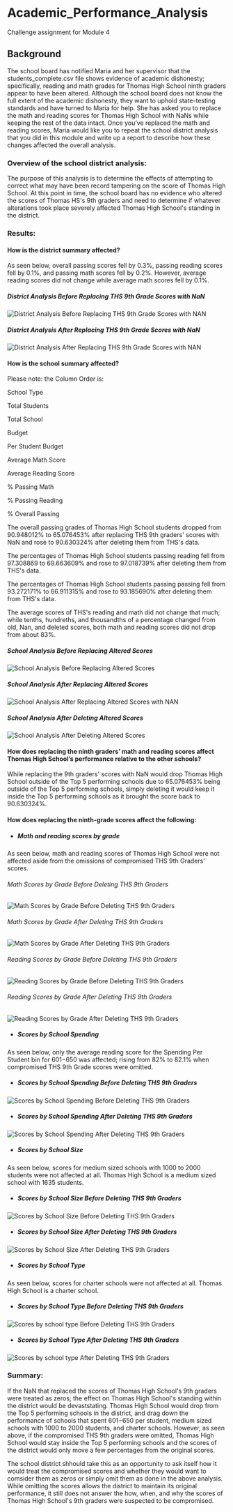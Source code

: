 # Academic_Performance_Analysis
Challenge assignment for Module 4

## Background
The school board has notified Maria and her supervisor that the students_complete.csv file shows evidence of academic dishonesty; specifically, reading and math grades for Thomas High School ninth graders appear to have been altered. Although the school board does not know the full extent of the academic dishonesty, they want to uphold state-testing standards and have turned to Maria for help. She has asked you to replace the math and reading scores for Thomas High School with NaNs while keeping the rest of the data intact. Once you’ve replaced the math and reading scores, Maria would like you to repeat the school district analysis that you did in this module and write up a report to describe how these changes affected the overall analysis.

### Overview of the school district analysis: 
The purpose of this analysis is to determine the effects of attempting to correct what may have been record tampering on the score of Thomas High School. At this point in time, the school board has no evidence who altered the scores of Thomas HS's 9th graders and need to determine if whatever alterations took place severely affected Thomas High School's standing in the district.   

### Results: 

#### How is the district summary affected?

As seen below, overall passing scores fell by 0.3%, passing reading scores fell by 0.1%, and passing math scores fell by 0.2%. However, average reading scores did not change while average math scores fell by 0.1%. 


##### District Analysis Before Replacing THS 9th Grade Scores with NaN
![District Analysis Before Replacing THS 9th Grade Scores with NAN](https://github.com/Itgotworse26/Academic_Performance_Analysis/blob/main/Results/District_Summary_Before_NAN.PNG)

##### District Analysis After Replacing THS 9th Grade Scores with NaN
![District Analysis After Replacing THS 9th Grade Scores with NAN](https://github.com/Itgotworse26/Academic_Performance_Analysis/blob/main/Results/District_Summary_After_NAN.PNG)


#### How is the school summary affected?
Please note: the Column Order is: 

School Type	

Total Students	

Total School 

Budget	

Per Student Budget	

Average Math Score	

Average Reading Score	

% Passing Math	

% Passing Reading	

% Overall Passing


The overall passing grades of Thomas High School students dropped from 90.948012% to 65.076453% after replacing THS 9th graders' scores with NaN and rose to 90.630324% after deleting them from THS's data.

The percentages of Thomas High School students passing reading fell from 97.308869 to 69.663609% and rose to 97.018739% after deleting them from THS's data.

The percentages of Thomas High School students passing passing fell from 93.272171% to 66.911315% and rose to 93.185690% after deleting them from THS's data.

The average scores of THS's reading and math did not change that much; while tenths, hundreths, and thousandths of a percentage changed from old, Nan, and deleted scores, both math and reading scores did not drop from about 83%. 


##### School Analysis Before Replacing Altered Scores
![School Analysis Before Replacing Altered Scores](https://github.com/Itgotworse26/Academic_Performance_Analysis/blob/main/Results/THS_School_Summary_Before_NAN.PNG)


##### School Analysis After Replacing Altered Scores
![School Analysis After Replacing Altered Scores with NAN](https://github.com/Itgotworse26/Academic_Performance_Analysis/blob/main/Results/THS_School_Summary_After_NAN.PNG)


##### School Analysis After Deleting Altered Scores
![School Analysis After Deleting Altered Scores](https://github.com/Itgotworse26/Academic_Performance_Analysis/blob/main/Results/THS_School_Summary_No_THS_9th_Graders.PNG)



#### How does replacing the ninth graders’ math and reading scores affect Thomas High School’s performance relative to the other schools?
While replacing the 9th graders' scores with NaN would drop Thomas High School outside of the Top 5 performing schools due to 65.076453% being outside of the Top 5 performing schools, simply deleting it would keep it inside the Top 5 performing schools as it brought the score back to 90.630324%.  


#### How does replacing the ninth-grade scores affect the following:

* ##### Math and reading scores by grade
As seen below, math and reading scores of Thomas High School were not affected aside from the omissions of compromised THS 9th Graders' scores.

###### Math Scores by Grade Before Deleting THS 9th Graders
![Math Scores by Grade Before Deleting THS 9th Graders](https://github.com/Itgotworse26/Academic_Performance_Analysis/blob/main/Results/Math_Scores_Before_NAN.PNG)

###### Math Scores by Grade After Deleting THS 9th Graders
![Math Scores by Grade After Deleting THS 9th Graders](https://github.com/Itgotworse26/Academic_Performance_Analysis/blob/main/Results/Math_Scores_No_THS_9th_Graders.PNG)


###### Reading Scores by Grade Before Deleting THS 9th Graders
![Reading Scores by Grade Before Deleting THS 9th Graders](https://github.com/Itgotworse26/Academic_Performance_Analysis/blob/main/Results/Reading_Scores_Before_NAN.PNG)

###### Reading Scores by Grade After Deleting THS 9th Graders
![Reading Scores by Grade After Deleting THS 9th Graders](https://github.com/Itgotworse26/Academic_Performance_Analysis/blob/main/Results/Reading_Scores_No_THS_9th_Graders.PNG)


* ##### Scores by School Spending
As seen below, only the average reading score for the Spending Per Student bin for $601-$650 was affected; rising from 82% to 82.1% when compromised THS 9th Grade scores were omitted. 

* ##### Scores by School Spending Before Deleting THS 9th Graders
![Scores by School Spending Before Deleting THS 9th Graders](https://github.com/Itgotworse26/Academic_Performance_Analysis/blob/main/Results/Spending_Summary_Before_NAN.PNG)

* ##### Scores by School Spending After Deleting THS 9th Graders
![Scores by School Spending After Deleting THS 9th Graders](https://github.com/Itgotworse26/Academic_Performance_Analysis/blob/main/Results/Spending_Summary_No_THS_9th_Grade.PNG)


* ##### Scores by School Size 
As seen below, scores for medium sized schools with 1000 to 2000 students were not affected at all. Thomas High School is a medium sized school with 1635 students. 

* ##### Scores by School Size Before Deleting THS 9th Graders
![Scores by School Size Before Deleting THS 9th Graders](https://github.com/Itgotworse26/Academic_Performance_Analysis/blob/main/Results/Size_Summary_Before_NAN.PNG)

* ##### Scores by School Size After Deleting THS 9th Graders
![Scores by School Size After Deleting THS 9th Graders](https://github.com/Itgotworse26/Academic_Performance_Analysis/blob/main/Results/Size_Summary_No_THS_9th_Grade.PNG)


* ##### Scores by School Type 
As seen below, scores for charter schools were not affected at all. Thomas High School is a charter school. 

* ##### Scores by School Type Before Deleting THS 9th Graders
![Scores by school type Before Deleting THS 9th Graders](https://github.com/Itgotworse26/Academic_Performance_Analysis/blob/main/Results/Type_Summary_Before_NAN.PNG)

* ##### Scores by School Type After Deleting THS 9th Graders
![Scores by school type After Deleting THS 9th Graders](https://github.com/Itgotworse26/Academic_Performance_Analysis/blob/main/Results/Type_Summary_No_THS_9th_Grade.PNG)


### Summary: 
If the NaN that replaced the scores of Thomas High School's 9th graders were treated as zeros; the effect on Thomas High School's standing within the district would be devaststating. Thomas High School would drop from the Top 5 performing schools in the district, and drag down the performance of schools that spent $601-$650 per student, medium sized schools with 1000 to 2000 students, and charter schools. However, as seen above, if the compromised THS 9th graders were omitted, Thomas High School would stay inside the Top 5 performing schools and the scores of the district would only move a few percentages from the original scores.

The school district shhould take this as an opportunity to ask itself how it would treat the compromised scores and whether they would want to comsider them as zeros or simply omit them as done in the above analysis. While omitting the scores allows the district to maintain its original performance, it still does not answer the how, when, and why the scores of Thomas High School's 9th graders were suspected to be compromised.